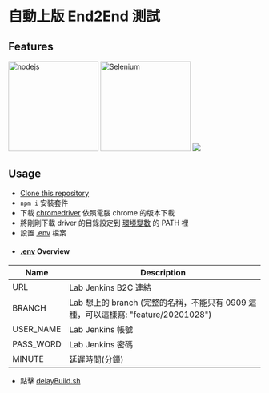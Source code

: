 # 自動上版 End2End 測試

## Features
<a href="https://nodejs.org/en/"><img width="180" alt="nodejs" src="https://uploads-ssl.webflow.com/5d3a7aed4e11720246d46f49/5da911dbd21c06c44f5791b6_Nodejs-blog-feature-img.jpg" /></a>
<a href="https://www.npmjs.com/package/selenium-webdriver"><img src="https://selenium.dev/images/selenium_logo_square_green.png" width="180" alt="Selenium"/></a>
<a href="https://mochajs.org/"><img src="https://avatars2.githubusercontent.com/u/8770005?s=400&v=4" /></a>

## Usage
- [Clone this repository](https://github.com/TerryLee7788/AutomationVersion)
- `npm i` 安裝套件
- 下載 [chromedriver](http://chromedriver.storage.googleapis.com/index.html) 依照電腦 chrome 的版本下載
- 將剛剛下載 driver 的目錄設定到 [環境變數](https://shaochien.gitbooks.io/command-line-and-environment-variable-tutorial/content/environment-variable.html) 的 PATH 裡
- 設置 [.env](https://github.com/TerryLee7788/AutomationVersion/blob/master/.env) 檔案
- #### [.env](https://github.com/TerryLee7788/AutomationVersion/blob/master/.env) Overview
|Name|Description|
|--|--|
|URL|Lab Jenkins B2C 連結|
|BRANCH|Lab 想上的 branch (完整的名稱，不能只有 0909 這種，可以這樣寫: "feature/20201028")|
|USER_NAME|Lab Jenkins 帳號|
|PASS_WORD|Lab Jenkins 密碼|
|MINUTE|延遲時間(分鐘)|
- 點擊 [delayBuild.sh](https://github.com/TerryLee7788/AutomationVersion/blob/master/sh/delayBuild.sh)

